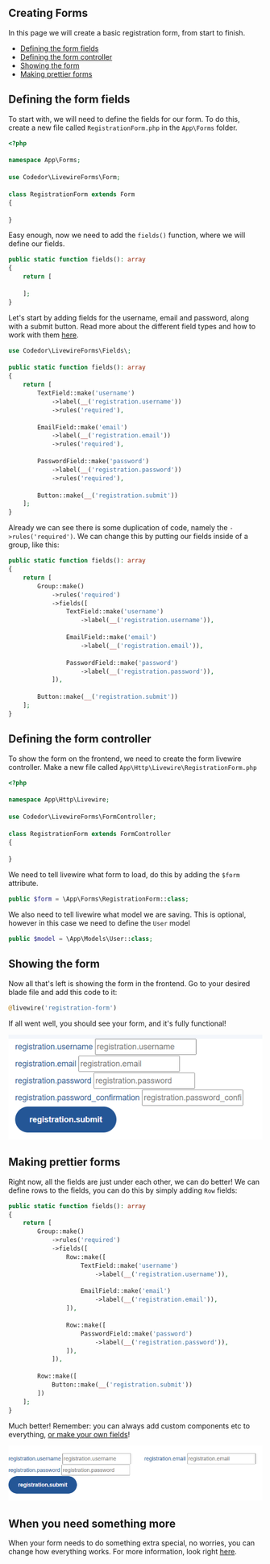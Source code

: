 ## Creating Forms
In this page we will create a basic registration form, from start to finish.

* [Defining the form fields](#defining-the-form-fields)
* [Defining the form controller](#defining-the-form-controller)
* [Showing the form](#showing-the-form)
* [Making prettier forms](#making-prettier-forms)

## <a name="defining-the-form-fields"></a>Defining the form fields

To start with, we will need to define the fields for our form. To do this, create a new file called `RegistrationForm.php` in the `App\Forms` folder.

```php
<?php

namespace App\Forms;

use Codedor\LivewireForms\Form;

class RegistrationForm extends Form
{

}
```

Easy enough, now we need to add the `fields()` function, where we will define our fields.

```php
public static function fields(): array
{
    return [

    ];
}
```

Let's start by adding fields for the username, email and password, along with a submit button.
Read more about the different field types and how to work with them [here](fields.md).

```php
use Codedor\LivewireForms\Fields\;

public static function fields(): array
{
    return [
        TextField::make('username')
            ->label(__('registration.username'))
            ->rules('required'),

        EmailField::make('email')
            ->label(__('registration.email'))
            ->rules('required'),

        PasswordField::make('password')
            ->label(__('registration.password'))
            ->rules('required'),

        Button::make(__('registration.submit'))
    ];
}
```

Already we can see there is some duplication of code, namely the `->rules('required')`.
We can change this by putting our fields inside of a group, like this:

```php
public static function fields(): array
{
    return [
        Group::make()
            ->rules('required')
            ->fields([
                TextField::make('username')
                    ->label(__('registration.username')),

                EmailField::make('email')
                    ->label(__('registration.email')),

                PasswordField::make('password')
                    ->label(__('registration.password')),
            ]),

        Button::make(__('registration.submit'))
    ];
}
```

## <a name="defining-the-form-controller"></a>Defining the form controller
To show the form on the frontend, we need to create the form livewire controller.
Make a new file called `App\Http\Livewire\RegistrationForm.php`

```php
<?php

namespace App\Http\Livewire;

use Codedor\LivewireForms\FormController;

class RegistrationForm extends FormController
{

}
```

We need to tell livewire what form to load, do this by adding the `$form` attribute.

```php
public $form = \App\Forms\RegistrationForm::class;
```

We also need to tell livewire what model we are saving.
This is optional, however in this case we need to define the `User` model
```php
public $model = \App\Models\User::class;
```

## <a name="showing-the-form"></a>Showing the form
Now all that's left is showing the form in the frontend.
Go to your desired blade file and add this code to it:

```php
@livewire('registration-form')
```

If all went well, you should see your form, and it's fully functional!

![frontend-view](images/frontend-form.png)

## <a name="making-prettier-forms"></a>Making prettier forms
Right now, all the fields are just under each other, we can do better!
We can define rows to the fields, you can do this by simply adding `Row` fields:

```php
public static function fields(): array
{
    return [
        Group::make()
            ->rules('required')
            ->fields([
                Row::make([
                    TextField::make('username')
                        ->label(__('registration.username')),

                    EmailField::make('email')
                        ->label(__('registration.email')),
                ]),

                Row::make([
                    PasswordField::make('password')
                        ->label(__('registration.password')),
                ]),
            ]),

        Row::make([
            Button::make(__('registration.submit'))
        ])
    ];
}
```

Much better!
Remember: you can always add custom components etc to everything, [or make your own fields](custom-fields.md)!

![frontend-view](images/frontend-form-pretty.png)

## <a name="something-more"></a>When you need something more
When your form needs to do something extra special, no worries, you can change how everything works.
For more information, look right [here](form-controllers.md).
